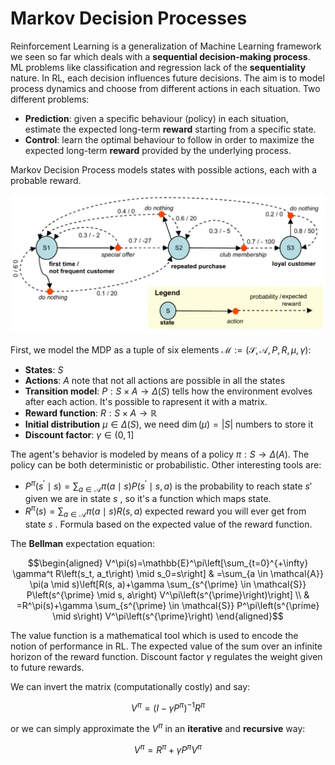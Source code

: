 # Markov Decision Processes

Reinforcement Learning is a generalization of Machine Learning framework we seen so far which deals with a **sequential decision-making process**. ML problems like classification and regression lack of the **sequentiality** nature. In RL, each decision influences future decisions. The aim is to model process dynamics and choose from different actions in each situation.
Two different problems:

- **Prediction**: given a specific behaviour (policy) in each situation, estimate the expected long-term **reward** starting from a specific state.
- **Control**: learn the optimal behaviour to follow in order to maximize the expected long-term **reward** provided by the underlying process.

Markov Decision Process models states with possible actions, each with a probable reward.

![](images/27ab5884d318e2ea38537092acbc769b.png)



First, we model the MDP as a tuple of six elements $\mathcal{M}:=(\mathcal{S}, \mathcal{A}, P, R, \mu, \gamma)$:

- **States**: $S$
- **Actions**: $A$ note that not all actions are possible in all the states
- **Transition model**: $P: S \times A \rightarrow \Delta(S)$ tells how the environment evolves after each action.  It's possible to rapresent it with a matrix. 
- **Reward function**: $R: S \times A \rightarrow \mathbb{R}$
- **Initial distribution** $\mu \in \Delta(S)$, we need $\operatorname{dim}(\mu)=|S|$ numbers to store it
- **Discount factor**: $\gamma \in(0,1]$

The agent's behavior is modeled by means of a policy $\pi: S \rightarrow \Delta(A)$. 
The policy can be both deterministic or probabilistic. 
Other interesting tools are: 

- $P^\pi\left(s^{\prime} \mid s\right)=\sum_{a \in \mathcal{A}} \pi(a \mid s) P\left(s^{\prime} \mid s, a\right)$ is the probability to reach state $s'$ given we are in state $s$ , so it's a function which maps state. 
- $R^\pi(s)=\sum_{a \in \mathcal{A}} \pi(a \mid s) R(s, a)$ expected reward you will ever get from state $s$ . Formula based on the expected value of the reward function. 

The **Bellman** expectation equation: 

$$\begin{aligned}
V^\pi(s)=\mathbb{E}^\pi\left[\sum_{t=0}^{+\infty} \gamma^t R\left(s_t, a_t\right) \mid s_0=s\right] & =\sum_{a \in \mathcal{A}} \pi(a \mid s)\left[R(s, a)+\gamma \sum_{s^{\prime} \in \mathcal{S}} P\left(s^{\prime} \mid s, a\right) V^\pi\left(s^{\prime}\right)\right] \\
& =R^\pi(s)+\gamma \sum_{s^{\prime} \in \mathcal{S}} P^\pi\left(s^{\prime} \mid s\right) V^\pi\left(s^{\prime}\right)
\end{aligned}$$

The value function is a mathematical tool which is used to encode the notion of performance in RL. The expected value of the sum over an infinite horizon of the reward function. Discount factor $\gamma$ regulates the weight given to future rewards. 

We can invert the matrix (computationally costly) and say: 

$$V^\pi=\left(I-\gamma P^\pi\right)^{-1} R^\pi$$

or we can simply approximate the $V^{\pi}$ in an **iterative** and **recursive** way: 

$$V^\pi=R^\pi+\gamma P^\pi V^\pi$$





